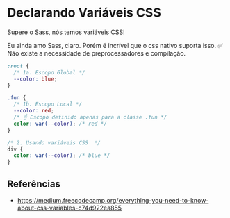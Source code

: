 # Declarando Variáveis CSS

Supere o Sass, nós temos variáveis CSS!

Eu ainda amo Sass, claro. Porém é incrível que o css nativo suporta isso.
✅ Não existe a necessidade de preprocessadores e compilação.

```css
:root {
  /* 1a. Escopo Global */
  --color: blue;
}

.fun {
  /* 1b. Escopo Local */
  --color: red;
  /* ☝️ Escopo definido apenas para a classe .fun */
  color: var(--color); /* red */
}

/* 2. Usando variáveis CSS  */
div {
  color: var(--color); /* blue */
}
```

## Referências

- https://medium.freecodecamp.org/everything-you-need-to-know-about-css-variables-c74d922ea855
